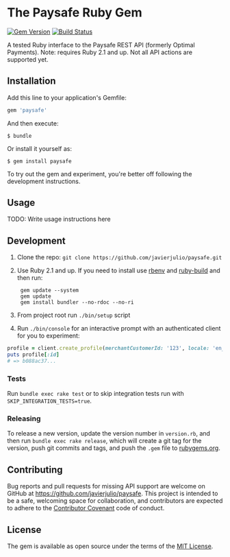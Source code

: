# The Paysafe Ruby Gem

[![Gem Version](https://badge.fury.io/rb/paysafe.svg)][gem]
[![Build Status](https://travis-ci.org/javierjulio/paysafe.svg?branch=master)][travis]

[gem]: https://rubygems.org/gems/paysafe
[travis]: https://travis-ci.org/javierjulio/paysafe

A tested Ruby interface to the Paysafe REST API (formerly Optimal Payments). Note: requires Ruby 2.1 and up. Not all API actions are supported yet.

## Installation

Add this line to your application's Gemfile:

```ruby
gem 'paysafe'
```

And then execute:

    $ bundle

Or install it yourself as:

    $ gem install paysafe

To try out the gem and experiment, you're better off following the development instructions.

## Usage

TODO: Write usage instructions here

## Development

1. Clone the repo: `git clone https://github.com/javierjulio/paysafe.git`
2. Use Ruby 2.1 and up. If you need to install use [rbenv](https://github.com/sstephenson/rbenv) and [ruby-build](https://github.com/sstephenson/ruby-build) and then run:

        gem update --system
        gem update
        gem install bundler --no-rdoc --no-ri

3. From project root run `./bin/setup` script
4. Run `./bin/console` for an interactive prompt with an authenticated client for you to experiment:

  ```ruby
  profile = client.create_profile(merchantCustomerId: '123', locale: 'en_US')
  puts profile[:id]
  # => b088ac37...
  ```

### Tests

Run `bundle exec rake test` or to skip integration tests run with `SKIP_INTEGRATION_TESTS=true`.

### Releasing

To release a new version, update the version number in `version.rb`, and then run `bundle exec rake release`, which will create a git tag for the version, push git commits and tags, and push the `.gem` file to [rubygems.org](https://rubygems.org).

## Contributing

Bug reports and pull requests for missing API support are welcome on GitHub at https://github.com/javierjulio/paysafe. This project is intended to be a safe, welcoming space for collaboration, and contributors are expected to adhere to the [Contributor Covenant](contributor-covenant.org) code of conduct.

## License

The gem is available as open source under the terms of the [MIT License](http://opensource.org/licenses/MIT).
